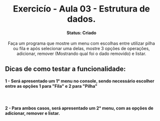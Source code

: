 
<h1 align="center">Exercicío - Aula 03 - Estrutura de dados.</h1>

<h4 align="center">Status: Criado</h4>

<p align="center">Faça um programa que mostre um menu com escolhas entre utilizar pilha ou fila e após selecionar uma delas, mostre 3 opções de operações, adicionar, remover (Mostrando qual foi o dado removido) e listar.</p>

<h2>Dicas de como testar a funcionalidade:</h2>
<h4>1 - Será apresentado um 1° menu no console, sendo necessário escolher entre as opções 1 para "Fila" e 2 para "Pilha"</h4>
<br>
<h4>2 - Para ambos casos, será apresentado um 2° menu, com as opções de adicionar, remover e listar.</h4>
<br>

